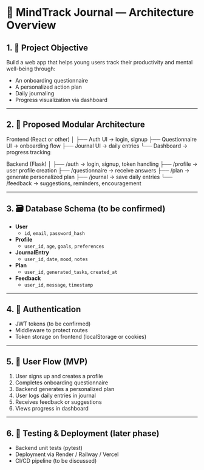# 🧠 MindTrack Journal — Architecture Overview

## 1. 🎯 Project Objective

Build a web app that helps young users track their productivity and mental well-being through:
- An onboarding questionnaire
- A personalized action plan
- Daily journaling
- Progress visualization via dashboard

---

## 2. 🧱 Proposed Modular Architecture
Frontend (React or other)
│
├── Auth UI → login, signup
├── Questionnaire UI → onboarding flow
├── Journal UI → daily entries
└── Dashboard → progress tracking

Backend (Flask)
│
├── /auth → login, signup, token handling
├── /profile → user profile creation
├── /questionnaire → receive answers
├── /plan → generate personalized plan
├── /journal → save daily entries
└── /feedback → suggestions, reminders, encouragement

---

## 3. 🗃️ Database Schema (to be confirmed)

- **User**
  - `id`, `email`, `password_hash`
- **Profile**
  - `user_id`, `age`, `goals`, `preferences`
- **JournalEntry**
  - `user_id`, `date`, `mood`, `notes`
- **Plan**
  - `user_id`, `generated_tasks`, `created_at`
- **Feedback**
  - `user_id`, `message`, `timestamp`

---

## 4. 🔐 Authentication

- JWT tokens (to be confirmed)
- Middleware to protect routes
- Token storage on frontend (localStorage or cookies)

---

## 5. 🔄 User Flow (MVP)

1. User signs up and creates a profile  
2. Completes onboarding questionnaire  
3. Backend generates a personalized plan  
4. User logs daily entries in journal  
5. Receives feedback or suggestions  
6. Views progress in dashboard

---

## 6. 🧪 Testing & Deployment (later phase)

- Backend unit tests (pytest)
- Deployment via Render / Railway / Vercel
- CI/CD pipeline (to be discussed)

